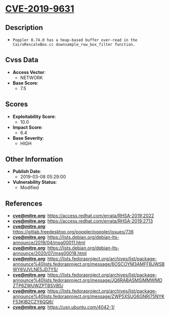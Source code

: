 
# [CVE-2019-9631](https://access.redhat.com/errata/RHSA-2019:2022)

## Description

- `Poppler 0.74.0 has a heap-based buffer over-read in the CairoRescaleBox.cc downsample_row_box_filter function.`

## Cvss Data

- **Access Vector**:
  - NETWORK
- **Base Score**:
  - 7.5

## Scores

- **Exploitability Score**:
  - 10.0
- **Impact Score**:
  - 6.4
- **Base Severity**:
  - HIGH

## Other Information

- **Publish Date**:
  - 2019-03-08 05:29:00
- **Vulnerability Status**:
  - Modified

## References

- **cve@mitre.org**: https://access.redhat.com/errata/RHSA-2019:2022
- **cve@mitre.org**: https://access.redhat.com/errata/RHSA-2019:2713
- **cve@mitre.org**: https://gitlab.freedesktop.org/poppler/poppler/issues/736
- **cve@mitre.org**: https://lists.debian.org/debian-lts-announce/2019/04/msg00011.html
- **cve@mitre.org**: https://lists.debian.org/debian-lts-announce/2020/07/msg00018.html
- **cve@mitre.org**: https://lists.fedoraproject.org/archives/list/package-announce%40lists.fedoraproject.org/message/6OSCOYM3AMFFBJWSBWY6VJVLNE5JD7YS/
- **cve@mitre.org**: https://lists.fedoraproject.org/archives/list/package-announce%40lists.fedoraproject.org/message/JQ6RABASMSIMMWMDZTP6ZWUWZPTBSVB5/
- **cve@mitre.org**: https://lists.fedoraproject.org/archives/list/package-announce%40lists.fedoraproject.org/message/ZWP5XSUG6GNRI75NYKF53KIB2CZY6QQ6/
- **cve@mitre.org**: https://usn.ubuntu.com/4042-1/
